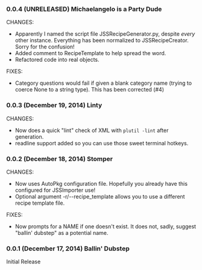 ### 0.0.4 (UNRELEASED) Michaelangelo is a Party Dude

CHANGES:

- Apparently I named the script file JSSRecipeGenerator.py, despite *every* other instance. Everything has been normalized to JSSRecipeCreator. Sorry for the confusion!
- Added comment to RecipeTemplate to help spread the word.
- Refactored code into real objects.

FIXES:

- Category questions would fail if given a blank category name (trying to coerce None to a string type). This has been corrected (#4)

### 0.0.3 (December 19, 2014) Linty

CHANGES:

- Now does a quick "lint" check of XML with ```plutil -lint``` after generation.
- readline support added so you can use those sweet terminal hotkeys.

### 0.0.2 (December 18, 2014) Stomper

CHANGES:
- Now uses AutoPkg configuration file. Hopefully you already have this configured for JSSImporter use!
- Optional argument -r/--recipe_template allows you to use a different recipe template file.

FIXES:
- Now prompts for a NAME if one doesn't exist. It does not, sadly, suggest "ballin' dubstep" as a potential name. 

### 0.0.1 (December 17, 2014) Ballin' Dubstep

Initial Release
